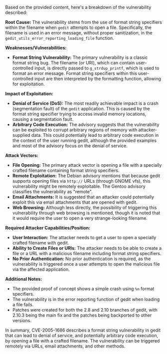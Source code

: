 Based on the provided content, here's a breakdown of the vulnerability described:

**Root Cause:**
The vulnerability stems from the use of format string specifiers within the filename when `gedit` attempts to open a file. Specifically, the filename is used in an error message, without proper sanitization, in the `gedit_utils_error_reporting_loading_file` function.

**Weaknesses/Vulnerabilities:**
- **Format String Vulnerability:** The primary vulnerability is a classic format string bug. The filename (or URI), which can contain user-controlled input, is directly passed to `g_strdup_printf`, which is used to format an error message. Format string specifiers within this user-controlled input are then interpreted by the formatting function, allowing for exploitation.

**Impact of Exploitation:**
- **Denial of Service (DoS):** The most readily achievable impact is a crash (segmentation fault) of the `gedit` application. This is caused by the format string specifier trying to access invalid memory locations, causing a segmentation fault.
- **Arbitrary Code Execution:** The advisory suggests that the vulnerability can be exploited to corrupt arbitrary regions of memory with attacker-supplied data. This could potentially lead to arbitrary code execution in the context of the user running gedit, although the provided examples and most of the advisory focus on the denial of service.

**Attack Vectors:**
- **File Opening:** The primary attack vector is opening a file with a specially crafted filename containing format string specifiers.
- **Remote Exploitation:** The Debian advisory mentions that because gedit supports opening files via `http://` URLs (through GNOME vfs), this vulnerability might be remotely exploitable. The Gentoo advisory classifies the vulnerability as "remote".
- **Email Attachments:** It is suggested that an attacker could potentially exploit this via email attachments that are opened with gedit.
- **Web Browsing:** Although less directly, the possibility of triggering this vulnerability through web browsing is mentioned, though it is noted that it would require the user to open a very strange-looking filename.

**Required Attacker Capabilities/Position:**
- **User Interaction:** The attacker needs to get a user to open a specially crafted filename with gedit.
- **Ability to Create Files or URIs:** The attacker needs to be able to create a file or a URL with a malicious filename including format string specifiers.
- **No Prior Authentication:** No prior authentication is required, as the vulnerability is triggered once a user attempts to open the malicious file via the affected application.

**Additional Notes:**
- The provided proof of concept shows a simple crash using `%n` format specifiers.
- The vulnerability is in the error reporting function of gedit when loading a file fails.
- Patches were created for both the 2.8 and 2.10 branches of gedit, with 2.10.3 being the main fix and the patches being backported to other versions.

In summary, CVE-2005-1686 describes a format string vulnerability in gedit that can lead to denial of service, and potentially arbitrary code execution, by opening a file with a crafted filename. The vulnerability can be triggered remotely via URLs, email attachments, and other methods.